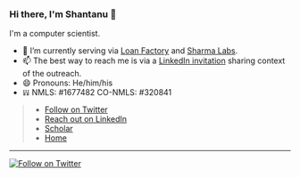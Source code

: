 ### Hi there, I'm Shantanu 👋

I'm a computer scientist. 

- 🔭 I’m currently serving via [Loan Factory](https://www.loanfactory.com/shantanu/apply) and [Sharma Labs](https://www.sharmalabs.com/).
- 📫 The best way to reach me is via a [LinkedIn invitation](https://www.linkedin.com/in/shantanu/) sharing context of the outreach.
- 😄 Pronouns: He/him/his
- 𝍒 NMLS: #1677482 CO-NMLS: #320841

> * [Follow on Twitter](https://twitter.com/intent/follow?screen_name=shantanu)
> * [Reach out on LinkedIn](https://www.linkedin.com/in/shantanu/)
> * [Scholar](https://scholar.google.com/citations?user=1vXVdMsAAAAJ)
> * [Home](https://www.shantanusharma.com/)

---
[![Follow on Twitter](https://img.shields.io/twitter/follow/shantanu?label=Follow&style=social)](https://twitter.com/shantanu)
